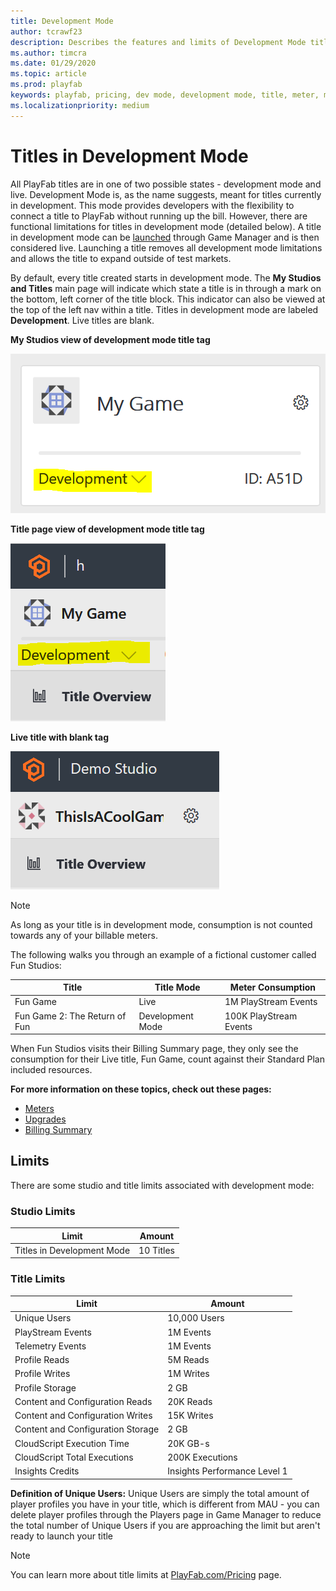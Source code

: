 ```yaml
---
title: Development Mode
author: tcrawf23
description: Describes the features and limits of Development Mode titles.
ms.author: timcra
ms.date: 01/29/2020
ms.topic: article
ms.prod: playfab
keywords: playfab, pricing, dev mode, development mode, title, meter, meters
ms.localizationpriority: medium
---
```


# Titles in Development Mode

All PlayFab titles are in one of two possible states - development mode and live. Development Mode is, as the name suggests, meant for titles currently in development. This mode provides developers with the flexibility to connect a title to PlayFab without running up the bill. However, there are functional limitations for titles in development mode (detailed below). A title in development mode can be [launched](../pricing/upgrades.md) through Game Manager and is then considered live. Launching a title removes all development mode limitations and allows the title to expand outside of test markets.

By default, every title created starts in development mode. The **My Studios and Titles** main page will indicate which state a title is in through a mark on the bottom, left corner of the title block. This indicator can also be viewed at the top of the left nav within a title. Titles in development mode are labeled **Development**. Live titles are blank.

**My Studios view of development mode title tag**

![My Studios view of development mode title tag](pricingV2-media/development-mode-title-tag.png "My Studios view of development mode title tag")

**Title page view of development mode title tag**

![Title page view of development mode title tag](pricingV2-media/dev-mode-title-tag-titlePage.png "Title page view of development mode title tag")

**Live title with blank tag**

![Live title with blank tag](pricingV2-media/live-mode-title.png "Live title with blank tag")

> [!NOTE]
> As long as your title is in development mode, consumption is not counted towards any of your billable meters.


The following walks you through an example of a fictional customer called Fun Studios:


| Title | Title Mode | Meter Consumption |
| --- | --- | --- |
| Fun Game | Live | 1M PlayStream Events |
| Fun Game 2: The Return of Fun | Development Mode | 100K PlayStream Events

When Fun Studios visits their Billing Summary page, they only see the consumption for their Live title, Fun Game, count against their Standard Plan included resources.


**For more information on these topics, check out these pages:**
 - [Meters](../pricing/Meters/meters.md)
 - [Upgrades](../pricing/Upgrades.md)
 - [Billing Summary](../pricing/billingDetails.md)

## Limits
There are some studio and title limits associated with development mode:

### Studio Limits
| Limit | Amount |
| --- | --- |
| Titles in Development Mode | 10 Titles |

### Title Limits
| Limit | Amount |
| --- | --- |
| Unique Users | 10,000 Users |
| PlayStream Events | 1M Events |
| Telemetry Events | 1M Events |
| Profile Reads | 5M Reads |
| Profile Writes | 1M Writes |
| Profile Storage | 2 GB |
| Content and Configuration Reads | 20K Reads |
| Content and Configuration Writes | 15K Writes |
| Content and Configuration Storage | 2 GB |
| CloudScript Execution Time | 20K GB-s |
| CloudScript Total Executions | 200K Executions |
| Insights Credits | Insights Performance Level 1 |

**Definition of Unique Users:**
Unique Users are simply the total amount of player profiles you have in your title, which is different from MAU - you can delete player profiles through the Players page in Game Manager to reduce the total number of Unique Users if you are approaching the limit but aren't ready to launch your title

> [!NOTE]
> You can learn more about title limits at [PlayFab.com/Pricing](https://www.PlayFab.com/pricing) page.